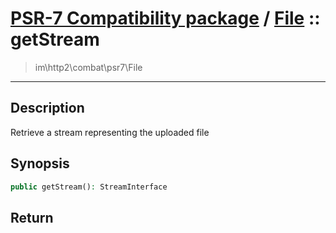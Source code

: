 # [PSR-7 Compatibility package](combat.md) / [File](combat-File.md) :: getStream
 > im\http2\combat\psr7\File
____

## Description
Retrieve a stream representing the uploaded file

## Synopsis
```php
public getStream(): StreamInterface
```

## Return

